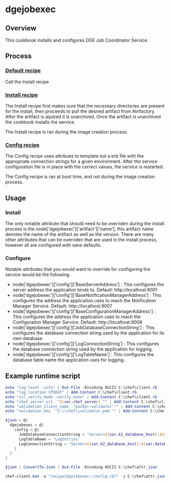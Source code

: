 # dgejobexec

## Overview
This cookbook installs and configures DGE Job Coordinator Service. 

## Process

### [Default recipe](./recipes/default.rb)
Call the Install recipe

### [Install recipe](./recipes/install.rb)
The Install recipe first makes sure that the necessary directories are present for the install, then proceeds to pull the desired artifact from Atrifactory. After the artifact is aquired it is unarchived. Once the artifact is unarchived the cookbook installs the service. 

The Install recipe is ran during the image creation process.

### [Config recipe](./recipes/config.rb)
The Config recipe uses attribues to template out a erb file with the appropriate connection strings for a given environment. After the service configuration file is in place with the correct values, the service is restarted.

The Config recipe is ran at boot time, and not during the image creation process. 


## Usage

### Install
The only notable attribute that should need to be overriden during the install process is the node['dgejobexec']['artifact']['name'], this artifact name denotes the name of the artifact as well as the version. 
There are many other attributes that can be overriden that are used in the install process, however all are configured with sane defaults. 

### Configure
Notable attributes that you would want to override for configuring the service would be the following:
* node['dgejobexec']['config']['BaseServerAddress'] : This configures the server address the application binds to. Default: http://localhost:9001
* node['dgejobexec']['config']['BaseNotificationManagerAddress'] : This configures the address the application uses to reach the Notification Manager Service. Default: http://localhost:9007
* node['dgejobexec']['config']['BaseConfigurationManagerAddress'] : This configures the address the application uses to reach the Configuration Manager Service. Default: http://localhost:9008
* node['dgejobexec']['config']['JobDatabaseConnectionString'] : This configures the database connection string used by the application for its own database.
* node['dgejobexec']['config']['LogConnectionString'] : This configures the database connection string used by the application for logging. 
* node['dgejobexec']['config']['LogTableName'] : This configures the database table name the application uses for logging. 

## Example runtime script
``` Powershell
echo "log_level :info" | Out-File -Encoding ASCII C:\chef\client.rb
echo "log_location STDOUT" | Add-Content C:\chef\client.rb
echo "ssl_verify_mode :verify_none" | Add-Content C:\chef\client.rb
echo "chef_server_url `"${var.chef_server}`"" | Add-Content C:\chef\client.rb
echo "validation_client_name `"packer-validator`"" | Add-Content C:\chef\client.rb
echo "validation_key `"C:\\chef\\validator.pem`"" | Add-Content C:\chef\client.rb

$json = @{
  dgejobexec = @{
    config = @{
      JobDatabaseConnectionString = "Server=${var.k2_database_host}:${var.database_port};Database=DataGuruEnterprise;User Id=${var.database_user};Password=${var.database_password};"
      LogTableName = 'LogEntries'
      LogConnectionString = "Server=${var.k2_database_host}:${var.database_port};Database=K2Logs;User Id=${var.database_user};Password=${var.database_password};"
    }
  }
}

$json | ConvertTo-Json | Out-File -Encoding ASCII C:\chef\attr.json

chef-client.bat -o "recipe[dgejobexec::config.rb]" -j C:\chef\attr.json -c C:\chef\client.rb
```
